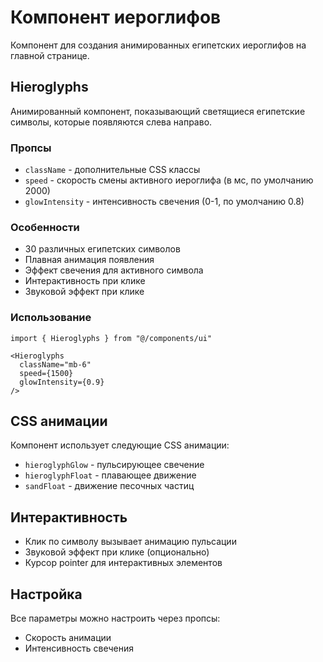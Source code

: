 # Компонент иероглифов

Компонент для создания анимированных египетских иероглифов на главной странице.

## Hieroglyphs

Анимированный компонент, показывающий светящиеся египетские символы, которые появляются слева направо.

### Пропсы

- `className` - дополнительные CSS классы
- `speed` - скорость смены активного иероглифа (в мс, по умолчанию 2000)
- `glowIntensity` - интенсивность свечения (0-1, по умолчанию 0.8)

### Особенности

- 30 различных египетских символов
- Плавная анимация появления
- Эффект свечения для активного символа
- Интерактивность при клике
- Звуковой эффект при клике

### Использование

```tsx
import { Hieroglyphs } from "@/components/ui"

<Hieroglyphs 
  className="mb-6" 
  speed={1500} 
  glowIntensity={0.9}
/>
```



## CSS анимации

Компонент использует следующие CSS анимации:

- `hieroglyphGlow` - пульсирующее свечение
- `hieroglyphFloat` - плавающее движение
- `sandFloat` - движение песочных частиц

## Интерактивность

- Клик по символу вызывает анимацию пульсации
- Звуковой эффект при клике (опционально)
- Курсор pointer для интерактивных элементов

## Настройка

Все параметры можно настроить через пропсы:
- Скорость анимации
- Интенсивность свечения
